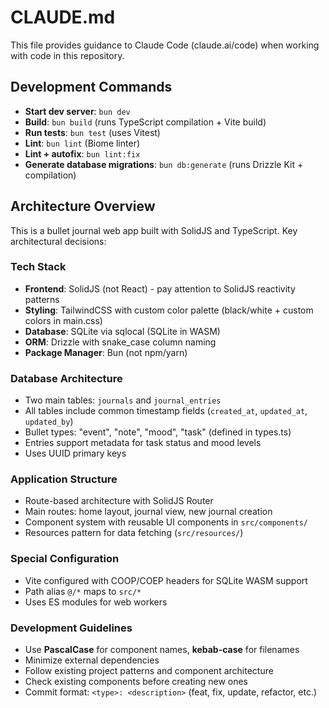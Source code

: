 # CLAUDE.md

This file provides guidance to Claude Code (claude.ai/code) when working with code in this repository.

## Development Commands

- **Start dev server**: `bun dev`
- **Build**: `bun build` (runs TypeScript compilation + Vite build)
- **Run tests**: `bun test` (uses Vitest)
- **Lint**: `bun lint` (Biome linter)
- **Lint + autofix**: `bun lint:fix`
- **Generate database migrations**: `bun db:generate` (runs Drizzle Kit + compilation)

## Architecture Overview

This is a bullet journal web app built with SolidJS and TypeScript. Key architectural decisions:

### Tech Stack
- **Frontend**: SolidJS (not React) - pay attention to SolidJS reactivity patterns
- **Styling**: TailwindCSS with custom color palette (black/white + custom colors in main.css)
- **Database**: SQLite via sqlocal (SQLite in WASM)
- **ORM**: Drizzle with snake_case column naming
- **Package Manager**: Bun (not npm/yarn)

### Database Architecture
- Two main tables: `journals` and `journal_entries`
- All tables include common timestamp fields (`created_at`, `updated_at`, `updated_by`)
- Bullet types: "event", "note", "mood", "task" (defined in types.ts)
- Entries support metadata for task status and mood levels
- Uses UUID primary keys

### Application Structure
- Route-based architecture with SolidJS Router
- Main routes: home layout, journal view, new journal creation
- Component system with reusable UI components in `src/components/`
- Resources pattern for data fetching (`src/resources/`)

### Special Configuration
- Vite configured with COOP/COEP headers for SQLite WASM support
- Path alias `@/*` maps to `src/*`
- Uses ES modules for web workers

### Development Guidelines
- Use **PascalCase** for component names, **kebab-case** for filenames
- Minimize external dependencies
- Follow existing project patterns and component architecture
- Check existing components before creating new ones
- Commit format: `<type>: <description>` (feat, fix, update, refactor, etc.)
